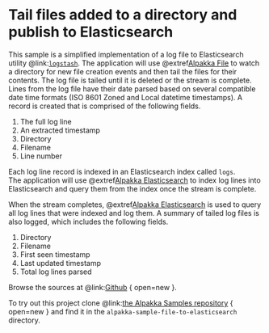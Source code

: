 # Tail files added to a directory and publish to Elasticsearch

This sample is a simplified implementation of a log file to Elasticsearch utility @link:[`logstash`](https://www.elastic.co/products/logstash).
The application will use @extref[Alpakka File](alpakka:file.html) to watch a directory for new file creation events and then tail the files for their contents.
The log file is tailed until it is deleted or the stream is complete.
Lines from the log file have their date parsed based on several compatible date time formats (ISO 8601 Zoned and Local datetime timestamps).
A record is created that is comprised of the following fields.

1. The full log line
2. An extracted timestamp
3. Directory
4. Filename
5. Line number

Each log line record is indexed in an Elasticsearch index called `logs`.  
The application will use @extref[Alpakka Elasticsearch](alpakka:elasticsearch.html) to index log lines into Elasticsearch and query them from the index once the stream is complete.

When the stream completes, @extref[Alpakka Elasticsearch](alpakka:elasticsearch.html) is used to query all log lines that were indexed and log them.
A summary of tailed log files is also logged, which includes the following fields.

1. Directory
2. Filename
3. First seen timestamp
4. Last updated timestamp
5. Total log lines parsed

Browse the sources at @link:[Github](https://github.com/akka/alpakka-samples/tree/master/alpakka-sample-file-to-elasticsearch) { open=new }.

To try out this project clone @link:[the Alpakka Samples repository](https://github.com/akka/alpakka-samples) { open=new } and find it in the `alpakka-sample-file-to-elasticsearch` directory.